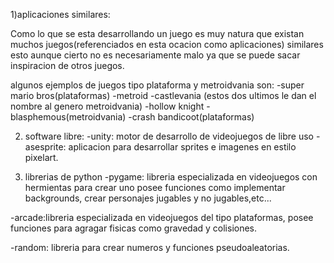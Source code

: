 1)aplicaciones similares:

 Como lo que se esta desarrollando un juego es muy natura que existan muchos juegos(referenciados en esta ocacion como aplicaciones) similares esto aunque cierto no es necesariamente malo ya que se puede sacar inspiracion de otros juegos.

algunos ejemplos de juegos tipo plataforma y metroidvania son:
-super mario bros(plataformas)
-metroid
-castlevania
(estos dos ultimos le dan el nombre al genero metroidvania)
-hollow knight 
-blasphemous(metroidvania)
-crash bandicoot(plataformas)

2) software libre:
-unity: motor de desarrollo de videojuegos de libre uso
-asesprite: aplicacion para desarrollar sprites e imagenes en estilo pixelart.

3) librerias de python
-pygame: libreria especializada en videojuegos con hermientas para crear uno posee funciones como implementar backgrounds, crear personajes jugables y no jugables,etc...

-arcade:libreria especializada en videojuegos del tipo plataformas, posee funciones para agragar fisicas como gravedad y colisiones.

-random: libreria para crear numeros y funciones pseudoaleatorias.